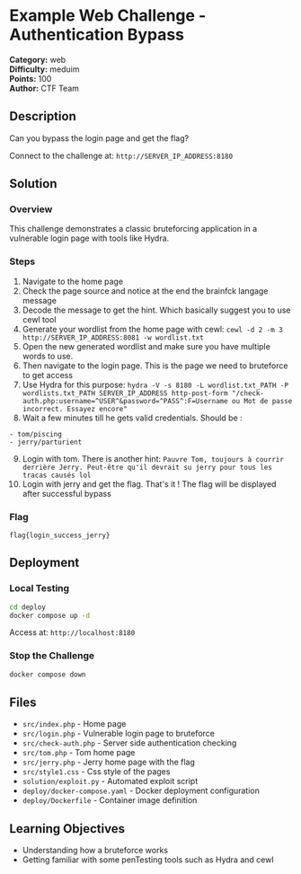 # Example Web Challenge - Authentication Bypass

**Category:** web  
**Difficulty:** meduim  
**Points:** 100  
**Author:** CTF Team

## Description

Can you bypass the login page and get the flag?

Connect to the challenge at: `http://SERVER_IP_ADDRESS:8180`

## Solution

### Overview
This challenge demonstrates a classic bruteforcing application in a vulnerable login page with tools like Hydra.

### Steps
1. Navigate to the home page
2. Check the page source and notice at the end the brainfck langage message
3. Decode the message to get the hint. Which basically suggest you to use cewl tool
4. Generate your wordlist from the home page with cewl: `cewl -d 2 -m 3 http://SERVER_IP_ADDRESS:8081 -w wordlist.txt`
5. Open the new generated wordlist and make sure you have multiple words to use.
6. Then navigate to the login page. This is the page we need to bruteforce to get access
7. Use Hydra for this purpose: 
`hydra -V -s 8180 -L wordlist.txt_PATH -P wordlists.txt_PATH SERVER_IP_ADDRESS http-post-form "/check-auth.php:username=^USER^&password=^PASS^:F=Username ou Mot de passe incorrect. Essayez encore"`
8. Wait a few minutes till he gets valid credentials. Should be : 
```
- tom/piscing
- jerry/parturient
```
9. Login with tom. There is another hint: `Pauvre Tom, toujours à courrir derrière Jerry. Peut-être qu'il devrait su jerry pour tous les tracas causés lol`
10. Login with jerry and get the flag. That's it ! The flag will be displayed after successful bypass

### Flag
`flag{login_success_jerry}`

## Deployment

### Local Testing
```bash
cd deploy
docker compose up -d
```

Access at: `http://localhost:8180`

### Stop the Challenge
```bash
docker compose down
```

## Files

- `src/index.php` - Home page
- `src/login.php` - Vulnerable login page to bruteforce
- `src/check-auth.php` - Server side authentication checking
- `src/tom.php` - Tom home page
- `src/jerry.php` - Jerry home page with the flag
- `src/style1.css` - Css style of the pages
- `solution/exploit.py` - Automated exploit script
- `deploy/docker-compose.yaml` - Docker deployment configuration
- `deploy/Dockerfile` - Container image definition

## Learning Objectives

- Understanding how a bruteforce works
- Getting familiar with some penTesting tools such as Hydra and cewl
